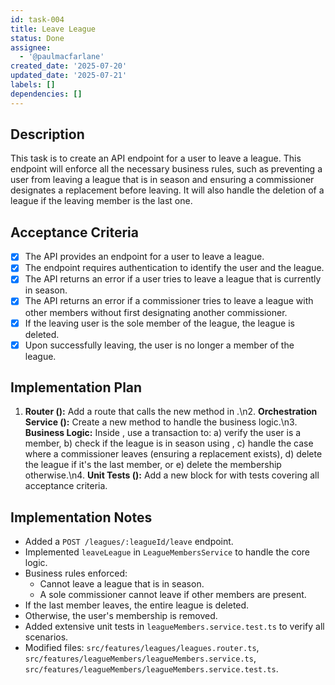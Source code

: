 ```yaml
---
id: task-004
title: Leave League
status: Done
assignee:
  - '@paulmacfarlane'
created_date: '2025-07-20'
updated_date: '2025-07-21'
labels: []
dependencies: []
---
```


## Description

This task is to create an API endpoint for a user to leave a league. This endpoint will enforce all the necessary business rules, such as preventing a user from leaving a league that is in season and ensuring a commissioner designates a replacement before leaving. It will also handle the deletion of a league if the leaving member is the last one.

## Acceptance Criteria

- [x] The API provides an endpoint for a user to leave a league.
- [x] The endpoint requires authentication to identify the user and the league.
- [x] The API returns an error if a user tries to leave a league that is currently in season.
- [x] The API returns an error if a commissioner tries to leave a league with other members without first designating another commissioner.
- [x] If the leaving user is the sole member of the league, the league is deleted.
- [x] Upon successfully leaving, the user is no longer a member of the league.

## Implementation Plan

1. **Router ():** Add a route that calls the new method in .\n2. **Orchestration Service ():** Create a new method to handle the business logic.\n3. **Business Logic:** Inside , use a transaction to: a) verify the user is a member, b) check if the league is in season using , c) handle the case where a commissioner leaves (ensuring a replacement exists), d) delete the league if it's the last member, or e) delete the membership otherwise.\n4. **Unit Tests ():** Add a new block for with tests covering all acceptance criteria.

## Implementation Notes

- Added a `POST /leagues/:leagueId/leave` endpoint.
- Implemented `leaveLeague` in `LeagueMembersService` to handle the core logic.
- Business rules enforced:
  - Cannot leave a league that is in season.
  - A sole commissioner cannot leave if other members are present.
- If the last member leaves, the entire league is deleted.
- Otherwise, the user's membership is removed.
- Added extensive unit tests in `leagueMembers.service.test.ts` to verify all scenarios.
- Modified files: `src/features/leagues/leagues.router.ts`, `src/features/leagueMembers/leagueMembers.service.ts`, `src/features/leagueMembers/leagueMembers.service.test.ts`.
